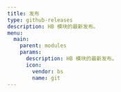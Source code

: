 ```yaml
---
title: 发布
type: github-releases
description: HB 模块的最新发布。
menu:
  main:
    parent: modules
    params:
      description: HB 模块的最新发布。
      icon:
        vendor: bs
        name: git
---
```

